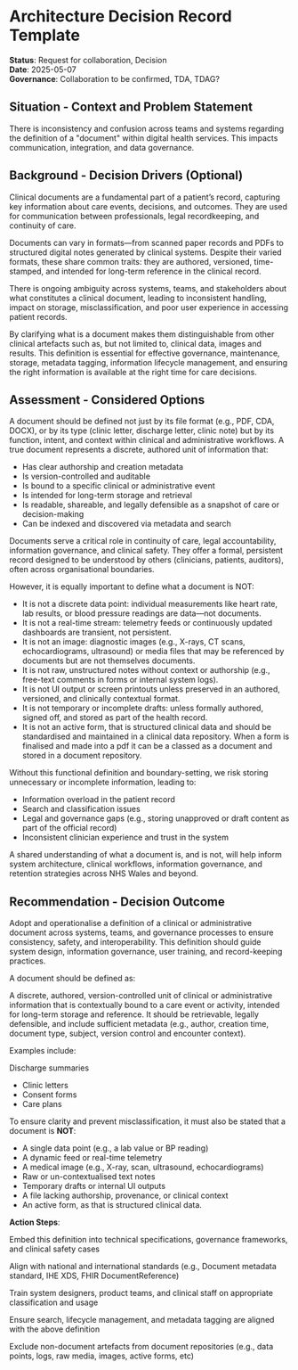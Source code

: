 # Architecture Decision Record Template

**Status**: Request for collaboration, Decision  
**Date**: 2025-05-07  
**Governance**: Collaboration to be confirmed, TDA, TDAG?   

## Situation - Context and Problem Statement

There is inconsistency and confusion across teams and systems regarding the definition of a "document" within digital health services. This impacts communication, integration, and data governance.

## Background - Decision Drivers (Optional)

Clinical documents are a fundamental part of a patient’s record, capturing key information about care events, decisions, and outcomes. They are used for communication between professionals, legal recordkeeping, and continuity of care.

Documents can vary in formats—from scanned paper records and PDFs to structured digital notes generated by clinical systems.  Despite their varied formats, these share common traits: they are authored, versioned, time-stamped, and intended for long-term reference in the clinical record.

There is ongoing ambiguity across systems, teams, and stakeholders about what constitutes a clinical document, leading to inconsistent handling, impact on storage, misclassification, and poor user experience in accessing patient records.

By clarifying what is a document makes them distinguishable from other clinical artefacts such as, but not limited to, clinical data, images and results. This definition is essential for effective governance, maintenance, storage, metadata tagging, information lifecycle management, and ensuring the right information is available at the right time for care decisions.


## Assessment - Considered Options

A document should be defined not just by its file format (e.g., PDF, CDA, DOCX), or by its type (clinic letter, discharge letter, clinic note) but by its function, intent, and context within clinical and administrative workflows. A true document represents a discrete, authored unit of information that:

- Has clear authorship and creation metadata
- Is version-controlled and auditable
- Is bound to a specific clinical or administrative event
- Is intended for long-term storage and retrieval
- Is readable, shareable, and legally defensible as a snapshot of care or decision-making
- Can be indexed and discovered via metadata and search

Documents serve a critical role in continuity of care, legal accountability, information governance, and clinical safety. They offer a formal, persistent record designed to be understood by others (clinicians, patients, auditors), often across organisational boundaries.

However, it is equally important to define what a document is NOT:

- It is not a discrete data point: individual measurements like heart rate, lab results, or blood pressure readings are data—not documents.
- It is not a real-time stream: telemetry feeds or continuously updated dashboards are transient, not persistent.
- It is not an image: diagnostic images (e.g., X-rays, CT scans, echocardiograms, ultrasound) or media files that may be referenced by documents but are not themselves documents.
- It is not raw, unstructured notes without context or authorship (e.g., free-text comments in forms or internal system logs).
- It is not UI output or screen printouts unless preserved in an authored, versioned, and clinically contextual format.
- It is not temporary or incomplete drafts: unless formally authored, signed off, and stored as part of the health record.
- It is not an active form, that is structured clinical data and should be standardised and maintained in a clinical data repository. When a form is finalised and made into a pdf it can be a classed as a document and stored in a document repository.

Without this functional definition and boundary-setting, we risk storing unnecessary or incomplete information, leading to:

- Information overload in the patient record
- Search and classification issues
- Legal and governance gaps (e.g., storing unapproved or draft content as part of the official record)
- Inconsistent clinician experience and trust in the system

A shared understanding of what a document is, and is not, will help inform system architecture, clinical workflows, information governance, and retention strategies across NHS Wales and beyond.

## Recommendation - Decision Outcome

Adopt and operationalise a definition of a clinical or administrative document across systems, teams, and governance processes to ensure consistency, safety, and interoperability. This definition should guide system design, information governance, user training, and record-keeping practices.

A document should be defined as:

A discrete, authored, version-controlled unit of clinical or administrative information that is contextually bound to a care event or activity, intended for long-term storage and reference. It should be retrievable, legally defensible, and include sufficient metadata (e.g., author, creation time, document type, subject, version control and encounter context).  

Examples include:

Discharge summaries

- Clinic letters
- Consent forms
- Care plans

To ensure clarity and prevent misclassification, it must also be stated that a document is **NOT**:

- A single data point (e.g., a lab value or BP reading)
- A dynamic feed or real-time telemetry
- A medical image (e.g., X-ray, scan, ultrasound, echocardiograms)
- Raw or un-contextualised text notes
- Temporary drafts or internal UI outputs
- A file lacking authorship, provenance, or clinical context
- An active form, as that is structured clinical data. 

**Action Steps**:

Embed this definition into technical specifications, governance frameworks, and clinical safety cases

Align with national and international standards (e.g., Document metadata standard, IHE XDS, FHIR DocumentReference)

Train system designers, product teams, and clinical staff on appropriate classification and usage

Ensure search, lifecycle management, and metadata tagging are aligned with the above definition

Exclude non-document artefacts from document repositories (e.g., data points, logs, raw media, images, active forms, etc)


